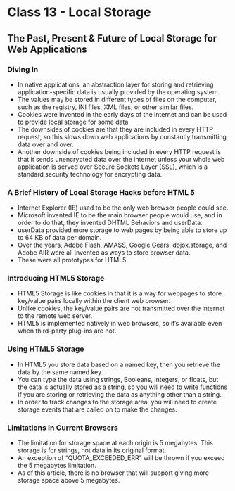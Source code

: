 # Class 13 - Local Storage

## The Past, Present & Future of Local Storage for Web Applications

### Diving In

- In native applications, an abstraction layer for storing and retrieving application-specific data is usually provided by the operating system.
- The values may be stored in different types of files on the computer, such as the registry, INI files, XML files, or other similar files.
- Cookies were invented in the early days of the internet and can be used to provide local storage for some data.
- The downsides of cookies are that they are included in every HTTP request, so this slows down web applications by constantly transmitting data over and over.  
- Another downside of cookies being included in every HTTP request is that it sends unencrypted data over the internet unless your whole web application is served over Secure Sockets Layer (SSL), which is a standard security technology for encrypting data.

### A Brief History of Local Storage Hacks before HTML 5

- Internet Explorer (IE) used to be the only web browser people could see.
- Microsoft invented IE to be the main browser people would use, and in order to do that, they invented DHTML Behaviors and userData.
- userData provided more storage to web pages by being able to store up to 64 KB of data per domain.
- Over the years, Adobe Flash, AMASS, Google Gears, dojox.storage, and Adobe AIR were all invented as ways to store browser data.
- These were all prototypes for HTML5.

### Introducing HTML5 Storage

- HTML5 Storage is like cookies in that it is a way  for webpages to store key/value pairs locally within the client web browser.
- Unlike cookies, the key/value pairs are not transmitted over the internet to the remote web server.
- HTML5 is implemented natively in web browsers, so it’s available even when third-party plug-ins are not.

### Using HTML5 Storage

- In HTML5 you store data based on a named key, then you retrieve the data by the same named key.
- You can type the data using strings, Booleans, integers, or floats, but the data is actually stored as a string, so you will need to write functions if you are storing or retrieving the data as anything other than a string.
- In order to track changes to the storage area, you will need to create storage events that are called on to make the changes.

### Limitations in Current Browsers

- The limitation for storage space at each origin is 5 megabytes. This storage is for strings, not data in its original format.  
- An exception of “QUOTA_EXCEEDED_ERR” will be thrown if you exceed the 5 megabytes limitation.
- As of this article, there is no browser that will support giving more storage space above 5 megabytes.
